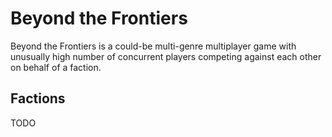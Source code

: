 # Beyond the Frontiers
Beyond the Frontiers is a could-be multi-genre multiplayer game with unusually high number of concurrent players competing against each other on behalf of a faction.

## Factions
TODO

